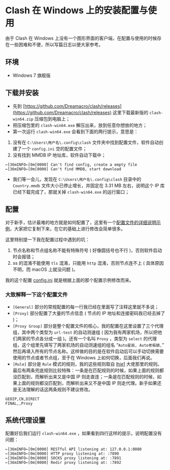 # Clash 在 Windows 上的安装配置与使用

由于 Clash 在 Windows 上没有一个图形界面的客户端，在配置与使用的时候存在一些困难和不便，所以写篇日志以便大家参考。

## 环境

- Windows 7 旗舰版


## 下载并安装

- 先到 [https://github.com/Dreamacro/clash/releases](https://github.com/Dreamacro/clash/releases) 这里下载最新版的 `clash-win64.zip` 压缩包到电脑上；
- 把压缩包里的 `clash-win64.exe` 解压出来，放到任意你想放的地方；
- 第一次运行 `clash-win64.exe` 会看到下面的两行提示，意思是：
1. 没有在 `C:\Users\用户名\.config\clash` 文件夹中找到配置文件，软件自动创建了一个 `config.ini` 空的配置文件；
2. 没有找到 MMDB IP 地址库，软件自动下载中；
```
←[36mINFO←[0m[0000] Can't find config, create a empty file
←[36mINFO←[0m[0000] Can't find MMDB, start download
```
- 我们等一会儿，发现在 `C:\Users\用户名\.config\clash` 目录中的 `Country.mmdb` 文件大小已停止增长，并固定在 3.31 MB 左右，说明这个 IP 库已经下载完成了，那就关掉 `clash-win64.exe` 的运行窗口；


## 配置

对于新手，估计最难的地方就是如何配置了，这里有一个[配置文件的详细说明示例](https://github.com/Hackl0us/SS-Rule-Snippet/blob/master/LAZY_RULES/clashX.ini)，大家把它复制下来，在它的基础上进行修改会简单很多。

这里特别提一下我在配置过程中遇到的坑：

1. 节点名称和节点组名称不能有特殊符号 ( 好像圆括号也不行 )，否则软件启动时会报错；
2. ss 的混淆不能使用 `tls` 混淆，只能用 `http` 混淆，否则节点连不上 ( 具体原因不明，而 macOS 上就没问题 )。

我的这个配置 [config.ini](https://github.com/meishixiu/note/blob/master/Clash/config.ini) 就是根据上面的那个配置示例修改而来。

### 大致解释一下这个配置文件

- `[General]` 部分的常规配置的每一行我已经在里面写了注释这里就不多说；
- `[Proxy]` 部分配置了大量的节点信息 ( 节点的 IP 地址和连接密码我已经去掉了 )；
- `[Proxy Group]` 部分是整个配置文件的核心，我的配置在这里设置了三个代理组，其中两个类型为 `url-test` 的自动测速组 ( 因为我有两家机场，所以把他们两家的节点各分成一组 )。还有一个名叫 `Proxy` ，类型为 `select` 的代理组，这个组里先填写了两家机场的自动测速组的组名 “`Auto星辰, Auto老板娘,`” 然后再填入所有的节点名称。这样做的目的是在软件启动后可以手动切换需要使用的节点或者节点组，至于在 Windows 上如何切换，后面我们再说。
- `[Rule]` 部分是 `Rule` 模式的规则，我的这些规则取自 [lhie1](https://github.com/lhie1/Rules) 大佬那里的规则。最后有两条兜底规则比较特殊：一条是在匹配规则的时候，如果上面的规则都没匹配到，而解析出来又是中国 IP 则走直连；一条是在匹配规则的时候，如果上面的规则都没匹配到，而解析出来又不是中国 IP 则走代理。新手如果还是无法理解的话这两条规则不建议修改。

```
GEOIP,CN,DIRECT
FINAL,,Proxy
```

## 系统代理设置

配置好后我们运行 `clash-win64.exe` ，如果看到四行这样的提示，说明配置没有问题：

```
←[36mINFO←[0m[0000] RESTful API listening at: 127.0.0.1:8080
←[36mINFO←[0m[0000] HTTP proxy listening at: :7890
←[36mINFO←[0m[0000] SOCKS proxy listening at: :7891
←[36mINFO←[0m[0000] Redir proxy listening at: :7892
```